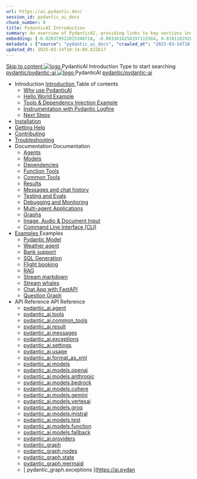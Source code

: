 ```yaml
---
url: https://ai.pydantic.dev/
session_id: pydantic_ai_docs
chunk_number: 0
title: PydanticAI Introduction
summary: An overview of PydanticAI, providing links to key sections including reasons for use, a 'Hello World' example, tools and dependency injection, and instrumentation with Pydantic Logfire.
embedding: [-0.020379522815346718, -0.0033616258297115564, 0.018118292093276978, -0.016440145671367645, 0.023465605452656746, 0.005901955533772707, -0.04946265369653702, 0.021602578461170197, 9.93288413155824e-05, 0.019099580124020576, 0.015202867798507214, -0.08572767674922943, -0.020820392295718193, -0.035354845225811005, 0.03188478201627731, 0.006321491673588753, -0.03441622108221054, 0.014193136245012283, 0.003233631607145071, 0.050145287066698074, 0.060868360102176666, 0.006015727762132883, 0.005933953914791346, 0.026224592700600624, 0.008561390452086926, -0.003907378762960434, 0.001653258572332561, 0.057739611715078354, 0.010566633194684982, -0.03976353630423546, 0.03367669880390167, -0.01616993546485901, -0.03299406170845032, 0.0038398264441639185, 0.025726836174726486, 0.010346198454499245, 0.005727740935981274, 0.011782578192651272, -0.0033385157585144043, 0.027163216844201088, 0.014676669612526894, -0.05205097794532776, 0.04203898832201958, 0.005325981415808201, -0.07747916132211685, -0.008781825192272663, -0.004038928542286158, 0.017321882769465446, 0.004046039190143347, -0.0011083943536505103, -0.07935640960931778, 0.007046792656183243, -0.037203650921583176, 0.009471572004258633, -0.02020886354148388, -0.005944619886577129, -0.03216921165585518, 0.026466358453035355, -0.006005061790347099, -0.030121304094791412, 0.011640362441539764, -0.003569616237655282, -0.0027500977739691734, 0.06877555698156357, -0.05842224508523941, -0.003864714177325368, -0.0697995126247406, 0.026779232546687126, -0.06149410828948021, -0.02423357032239437, 0.04095814749598503, 0.04403001070022583, -0.041242580860853195, -0.05819470062851906, -0.01955467090010643, -0.03467220813035965, 0.033790472894907, 0.09369176626205444, -0.012571875937283039, -0.062347400933504105, -0.0026985446456819773, 0.05219319462776184, -0.009962216019630432, -0.01663924753665924, -0.028983578085899353, -0.02972310036420822, -0.02530018985271454, -0.014619783498346806, -0.015003765933215618, -0.0249019842594862, -0.018217843025922775, -0.004750007297843695, -0.03800005838274956, -0.006822802592068911, 0.07685341686010361, 0.00880315713584423, 0.010239536873996258, 0.017065895721316338, 0.0023483382537961006, 0.022000782191753387, 0.021104823797941208, -0.042067430913448334, -0.05566326156258583, 0.03020663373172283, 0.033562928438186646, -0.009436017833650112, 0.01770586520433426, -0.028827140107750893, -0.014733555726706982, 0.011967458762228489, -0.12037144601345062, -0.021446140483021736, -0.028713367879390717, 0.030121304094791412, -0.0719611868262291, 0.010900840163230896, 0.010282201692461967, 0.00387893570587039, 0.01058085449039936, -0.056687213480472565, -0.03578149154782295, -0.000395759881939739, 0.022398987784981728, 0.018445387482643127, 0.03322160989046097, -0.003726053750142455, -0.008497393690049648, -0.03703299164772034, -0.05412733182311058, -0.02190123125910759, 0.023465605452656746, 0.004565126728266478, 0.022100333124399185, -0.029523998498916626, -0.0028336497489362955, -0.015373527072370052, -0.036065924912691116, -0.0012017234694212675, -0.03393268585205078, 0.03683388978242874, 0.04420066624879837, -0.04118569195270538, -0.003503841580823064, 0.03467220813035965, -0.031173700466752052, -0.002446111524477601, -0.02083461359143257, -0.016383258625864983, -0.03194166719913483, 0.00824851542711258, 0.03819916024804115, 0.01655391789972782, -0.032595857977867126, -0.04454198479652405, -0.03410334512591362, 0.022910963743925095, 0.03103148564696312, 0.02254120260477066, 0.010936394333839417, -0.04240874946117401, -0.017720088362693787, 0.05973063036799431, -0.031088372692465782, -0.0018434722442179918, -0.03580993786454201, -0.011654583737254143, -0.05990128964185715, -0.015145981684327126, -0.06126656383275986, -0.046504564583301544, -0.02197233960032463, -0.0275471992790699, -0.007423664443194866, 0.0021030160132795572, 0.019611557945609093, -0.017904968932271004, -0.024062911048531532, -0.02521486021578312, -0.015544186346232891, -0.04425755515694618, -0.027276989072561264, 0.005862846039235592, -0.05017372965812683, -0.029922202229499817, 0.001664813607931137, -0.01591394655406475, -0.01147681474685669, 0.008511614985764027, -0.03763029724359512, 0.0654192641377449, 0.010900840163230896, 0.03964976221323013, 0.04678899422287941, 0.02635258622467518, 0.026480579748749733, -0.0366632305085659, 0.06479351222515106, -0.012067009694874287, 0.014513121917843819, 0.013979812152683735, -0.0012035011313855648, -0.0018025852041319013, 0.024276236072182655, 0.014733555726706982, 0.0013946036342531443, -0.02642369456589222, 0.022100333124399185, 0.01066618412733078, -0.01486155018210411, -0.03771562874317169, 0.04055994376540184, -0.05887733772397041, 0.02207189053297043, -0.0068725780583918095, -0.030320405960083008, 0.0005084214499220252, -0.05944620072841644, 0.013930036686360836, 0.009265358559787273, 0.037459637969732285, -0.0362081415951252, 0.06428153812885284, 0.02650902420282364, -0.011341709643602371, -0.01665346883237362, 0.009187140502035618, 0.04138479381799698, -0.06041326746344566, 0.02083461359143257, 0.02980843000113964, 0.015629515051841736, 0.014100695960223675, -0.014506010338664055, -0.007281448692083359, 0.006780137773603201, -0.05182343348860741, 0.02440422959625721, -0.004881557077169418, 0.012849196791648865, -0.005581969860941172, 8.621832239441574e-05, -0.010154207237064838, 0.002661213045939803, 0.026437915861606598, 0.015245532616972923, 0.0010212871711701155, -0.01305540930479765, -0.02740498259663582, 0.03194166719913483, 0.04314827173948288, 0.05057193338871002, -0.022967850789427757, 0.011412817053496838, 0.004131368827074766, -0.0017030340386554599, -0.03319316729903221, -0.01956889219582081, -0.0022221216931939125, -0.02205766923725605, 0.026608575135469437, -0.01082262210547924, 0.029779987409710884, -0.015316640958189964, -0.017663201317191124, -0.01438512746244669, -0.024603331461548805, -0.024375787004828453, 0.024773990735411644, -0.04647612199187279, -0.04858091473579407, 0.037061434239149094, 0.03657790273427963, 0.07258693873882294, -0.0064921509474515915, -0.0410434789955616, 0.021204374730587006, -0.0010026213712990284, 0.0284289363771677, 0.0077720931731164455, 0.008660941384732723, 0.002323450520634651, -0.004472686443477869, 0.05347313731908798, 0.020535960793495178, 0.002680767560377717, 0.03936533257365227, -0.007373888976871967, -0.02279719151556492, -0.009364909492433071, -0.010403085500001907, 0.022484317421913147, 0.01313362829387188, 0.0273196529597044, -0.03603748232126236, 0.03157190605998039, -0.009677784517407417, 0.0711078941822052, 0.015501521527767181, 0.03086082637310028, -0.013553164899349213, 0.05452553555369377, -0.00511265778914094, -0.004956220276653767, -0.011498146690428257, 0.010815510526299477, 0.007821868173778057, -0.012877640314400196, -0.011690137907862663, 0.04991774260997772, -0.040190182626247406, -0.026324143633246422, 0.020720841363072395, -0.007665431126952171, -0.037687186151742935, -0.016696134582161903, -0.032681189477443695, 0.05452553555369377, -0.024845099076628685, 0.04695965349674225, -0.03683388978242874, -0.05606146529316902, -0.048353370279073715, 0.03683388978242874, 0.009144475683569908, -0.06041326746344566, -0.004102925769984722, 0.02173057198524475, -0.010367531329393387, -0.025143751874566078, -0.012266111560165882, 0.021517248824238777, -0.018772484734654427, -0.014648226089775562, 0.024361565709114075, -0.016838349401950836, -0.020578624680638313, -0.0156864020973444, 0.012315887957811356, -0.02164524421095848, 0.03976353630423546, -0.05284738913178444, -0.04201054573059082, -0.048609357327222824, -0.022171441465616226, -0.005158877931535244, 0.020166199654340744, -0.0002241009788122028, 0.032112326472997665, -0.009841333143413067, 0.008568501099944115, -0.007857422344386578, -0.003034529509022832, 0.011626141145825386, 0.031202144920825958, -0.022043447941541672, -0.007014793809503317, -0.0033616258297115564, -0.021474584937095642, -0.02650902420282364, 0.025257524102926254, -0.07617077976465225, -0.013311398215591908, -0.0019110246794298291, 0.003171412041410804, -0.014690890908241272, 0.009635119698941708, -0.016127271577715874, -0.03014974854886532, 0.008739160373806953, -0.00211012689396739, 0.022640753537416458, -0.001836361363530159, -0.007206785026937723, -0.02342294156551361, -0.025897495448589325, -0.02463177591562271, -0.03708987683057785, -0.0006955240969546139, 0.0006657476769760251, 0.028898248448967934, 0.012322998605668545, 0.005880623124539852, 0.01753520779311657, 0.009883997030556202, 0.045366838574409485, 0.013140738941729069, -0.001962577924132347, 0.007309891749173403, -0.007885865867137909, 0.06280249357223511, 0.06388333439826965, -0.033250052481889725, -0.012984301894903183, -0.0005719741457141936, 0.010161317884922028, 0.0010923950467258692, -0.012543432414531708, 0.008511614985764027, 0.06615878641605377, 0.005820181220769882, -0.003594504203647375, 8.766270184423774e-05, -0.017108559608459473, -0.012593207880854607, -0.01624104380607605, 0.02771785855293274, 0.07793425023555756, 0.027092108502984047, -0.003957154229283333, -0.020578624680638313, 0.04311982914805412, -0.02569839358329773, 0.010616408661007881, -0.03652101382613182, -0.03225454315543175, -0.05404200032353401, 0.020663954317569733, 0.03401801735162735, 0.018047183752059937, 0.0318278931081295, -0.013439392670989037, -0.07082346081733704, -0.04363180324435234, -0.02091994322836399, -0.07190430164337158, 0.06098213046789169, 0.06729651242494583, -0.028414715081453323, 0.005944619886577129, -0.05711385980248451, 0.00892404094338417, 0.01890047825872898, 0.04604947194457054, -0.002282563364133239, 0.015657959505915642, -0.022512760013341904, -0.00563885597512126, 0.024930428713560104, 0.01200301293283701, 0.015956612303853035, 0.024617552757263184, -0.05955997481942177, -0.0397350937128067, 0.029353339225053787, -0.017236553132534027, -0.02124703861773014, 0.007221006788313389, -0.034785982221364975, -0.014619783498346806, -0.02473132684826851, 0.008817379362881184, 0.006232607178390026, -0.00264521362259984, 0.017094338312745094, -0.021702129393815994, -0.04889379069209099, 0.05842224508523941, -0.013382505625486374, 0.05188031867146492, -0.0021581246983259916, 0.0550943985581398, 0.019682666286826134, -0.05637434124946594, 0.035923708230257034, -0.005148211494088173, -0.016440145671367645, 0.024119798094034195, -0.013183403760194778, 0.00662725605070591, -0.0038149384781718254, 0.025357075035572052, -0.03544017672538757, -0.019824881106615067, -0.03290873393416405, -0.022726083174347878, -0.020009761676192284, 0.02665123902261257, 0.03398957476019859, -0.03507041558623314, -0.0030149747617542744, 0.023451384156942368, -0.026864562183618546, -0.014022476971149445, 0.01490421500056982, 0.01255765464156866, 0.06132344901561737, -0.02059284597635269, -0.030974598601460457, 0.0040602609515190125, 0.0136598264798522, -0.028542708605527878, 0.01591394655406475, 0.05978751927614212, -0.01851649582386017, 0.01599927619099617, 0.008383620530366898, -0.0410434789955616, 0.0006666365079581738, -0.019369790330529213, -0.006822802592068911, -0.0003833159862551838, -0.013432281091809273, -0.011099942028522491, 0.04428599774837494, 0.012159449979662895, -0.025357075035572052, 0.019355569034814835, -0.011128385551273823, -0.013190514408051968, 0.026210369542241096, -0.04994618520140648, -0.017961854115128517, 0.00310919270850718, 0.028016511350870132, 0.027575641870498657, 0.03404645994305611, -0.00030709721613675356, 0.025357075035572052, -0.0029491998720914125, -0.004629123955965042, 0.029154237359762192, -0.04047461226582527, -0.007971195504069328, 0.005244207102805376, 0.008497393690049648, -0.02255542390048504, -0.03014974854886532, -0.021545691415667534, -0.020535960793495178, -0.022484317421913147, 0.013716712594032288, 0.003974931314587593, 0.02528596669435501, -0.007206785026937723, -0.07617077976465225, 0.0045082406140863895, 0.007210340816527605, 0.0052513182163238525, -0.036890774965286255, -0.016610804945230484, -0.010004880838096142, 0.012465214356780052, -0.024916207417845726, 0.00880315713584423, 0.0029420892242342234, 0.015942391008138657, 0.010367531329393387, 0.0017323661595582962, -0.0023323390632867813, 0.02222832851111889, 0.08043725043535233, -0.016511254012584686, 0.011732802726328373, -0.031173700466752052, 0.01494687981903553, 0.024702882394194603, -0.01905691623687744, -0.02545662596821785, 0.023821145296096802, 0.0025901051703840494, 0.005841513630002737, -0.024347342550754547, 0.02311006560921669, 0.02576950192451477, -0.012891861610114574, 0.035838380455970764, 0.03515574336051941, -0.023479826748371124, -0.04354647547006607, -0.007622766308486462, -0.0011146162869408727, -0.013076742179691792, -0.022043447941541672, -0.022967850789427757, -0.012913193553686142, -0.0009590677218511701, -0.0045971255749464035, -0.016340594738721848, -0.018061405047774315, 0.00022099001216702163, -0.029068907722830772, -0.02247009426355362, 0.0030558619182556868, 0.02923956699669361, -0.04323359951376915, 0.01199590228497982, -0.005546415690332651, -0.00011543922300916165, 0.02899779938161373, 0.00889559742063284, 0.022854076698422432, -0.01995287463068962, -0.014662448316812515, -0.018032962456345558, -0.014776220545172691, -0.003071861108765006, 0.04269317910075188, -0.01988176815211773, -0.04377401992678642, 0.025428183376789093, 0.0038753803819417953, -0.04454198479652405, -0.014932657591998577, 0.01665346883237362, -0.012870528735220432, 0.004134924151003361, -0.006869022734463215, 0.0038398264441639185, -0.015373527072370052, -0.0022736750543117523, -0.013410949148237705, -0.010602187365293503, 0.003651390317827463, -0.041327908635139465, -0.016297928988933563, 0.02958088368177414, -0.048182711005210876, 0.021190153434872627, 0.04630546271800995, -0.04676055163145065, -0.00024021136050578207, -0.0038398264441639185, 0.013062519952654839, -0.004152701236307621, 0.0019519117195159197, -0.004821115173399448, -0.01199590228497982, -0.05034438893198967, -0.028172947466373444, -0.00787875521928072, -0.023223837837576866, 0.034700654447078705, 0.03384735807776451, 0.023892253637313843, -0.013041188009083271, 0.011526590213179588, 0.0058059594593942165, -0.023707373067736626, 0.014498899690806866, -0.02868492528796196, 0.01616993546485901, 0.029552441090345383, -0.0062468284741044044, -0.02333761192858219, 0.03836981952190399, -0.03199855238199234, -0.009265358559787273, 0.007025460246950388, 0.014413570053875446, -0.013339840807020664, 0.014804664067924023, 0.004277139902114868, 0.02463177591562271, -0.005197986960411072, 0.028343606740236282, -0.006396155338734388, -0.0033474040683358908, -0.031714122742414474, -0.0205217394977808, 0.03288029134273529, -0.04937732219696045, 0.018388502299785614, 0.025840608403086662, -0.026708126068115234, -0.030604837462306023, 0.03128747269511223, 0.04920666292309761, 0.037288978695869446, 0.0090520353987813, 0.009741781279444695, -0.016212599352002144, 0.03151502087712288, 0.024830877780914307, 0.039877306669950485, -0.002071017399430275, -0.009926661849021912, 0.01727921888232231, -0.05213630944490433, -0.017321882769465446, 0.01826050691306591, -0.020962607115507126, 0.00242477934807539, -0.0811767727136612, 0.02375003695487976, 0.06433842331171036, -0.0215030275285244, 0.02319539524614811, 0.026708126068115234, 0.007900087162852287, 0.03197010979056358, 0.005869956687092781, -0.02247009426355362, 0.017307661473751068, -0.001962577924132347, 0.0052797612734138966, -0.001873693079687655, -0.01826050691306591, 0.024290457367897034, -0.017094338312745094, -0.11957503855228424, -0.03214076906442642, 0.0047997827641665936, -0.0069116875529289246, -0.00684769032523036, -0.01817517727613449, -0.0023625597823411226, 0.0016985898837447166, 0.011078610084950924, 0.030434180051088333, -0.03674856200814247, -0.030007531866431236, 0.003957154229283333, -0.02045063115656376, 0.01498954463750124, -0.007053903304040432, 0.007992527447640896, 0.011242158710956573, 0.010410196147859097, -0.012472325004637241, -0.02423357032239437, -0.0288555845618248, 0.02707788720726967, -0.01850227452814579, 0.005084214732050896, 0.004170477855950594, -0.028940914198756218, -0.019839102402329445, 0.019682666286826134, -0.009848443791270256, -0.01021820493042469, -0.0018559161107987165, 4.4497988710645586e-05, 0.005901955533772707, -0.007274337578564882, 0.006652143783867359, -0.017577871680259705, -0.05899111181497574, 0.033079393208026886, -0.039308443665504456, 0.005606857594102621, -0.011334598995745182, -0.011604808270931244, -0.010573743842542171, -0.012386995367705822, -0.03245364502072334, -0.041071921586990356, 0.015814395621418953, 0.0484955832362175, -0.014406459406018257, -0.017833860591053963, -1.2096675163775217e-05, 0.012237668968737125, -0.008632498793303967, -0.014513121917843819, 0.018246285617351532, -0.010090210475027561, -0.004280695226043463, 0.008340955711901188, -0.009485793299973011, 0.0013288287445902824, -0.0003099859750363976, 0.0013706047320738435, -0.033335380256175995, 0.034785982221364975, 0.0067552500404417515, -0.020820392295718193, 0.021033715456724167, -0.008227183483541012, -0.01914224587380886, -0.0007808535592630506, -0.008639609441161156, -0.0054575311951339245, 0.0022523426450788975, 0.012984301894903183, 0.011412817053496838, -0.02828672155737877, 0.006495706271380186, -0.031003043055534363, 0.007736539002507925, -0.000854628044180572, -0.010488414205610752, -0.009386242367327213, -0.0037722738925367594, 0.004149145912379026, 0.012628762051463127, -0.016113048419356346, 0.0015439301496371627, -0.021702129393815994, -0.0423518642783165, -0.03336382284760475, -0.048125822097063065, 0.0073525565676391125, 0.00569929787889123, -0.009521347470581532, 0.005901955533772707, -0.03063328191637993, 0.013439392670989037, -0.1000630334019661, -0.0010008435929194093, -0.011405706405639648, 0.0025029978714883327, 0.04573659971356392, -0.01978221721947193, 0.02222832851111889, 0.027177438139915466, -0.0032798517495393753, -0.02901202067732811, 0.006051281932741404, -0.0013474946608766913, -0.03288029134273529, -0.0004506463010329753, 0.02795962430536747, -0.018701376393437386, 0.04991774260997772, -0.007892976514995098, 0.02100527286529541, 0.0027145438361912966, -0.021673686802387238, 0.008013859391212463, -0.0058095152489840984, 0.03885335475206375, -0.03828449174761772, -0.002469221595674753, -0.0030380848329514265, 0.03023507632315159, 0.03774407133460045, 0.009827110916376114, -0.030007531866431236, -0.03959287703037262, -0.013944257982075214, 0.021616799756884575, -0.00885293260216713, 0.046646781265735626, -0.002071017399430275, 0.01907113753259182, 0.016041941940784454, -0.004863779991865158, 0.008013859391212463, -0.020806171000003815, 0.02545662596821785, 0.017663201317191124, 0.027988066896796227, 0.004582903813570738, -0.010346198454499245, 0.004319804720580578, 0.0011181716108694673, 0.031628791242837906, 0.012237668968737125, 0.04491174593567848, -0.003430956043303013, 0.007736539002507925, 0.03077549673616886, 0.03498508408665657, -0.05017372965812683, 0.011491036042571068, 0.007210340816527605, 0.008070746436715126, -0.009592454880475998, 0.0004715342365670949, -0.016866791993379593, -0.015544186346232891, -0.029353339225053787, -0.0031998553313314915, -0.033250052481889725, 0.0032211877405643463, -0.0177769735455513, -0.006573924794793129, 0.0022079001646488905, 0.03538328781723976, -0.0024745548143982887, -0.01547307800501585, -0.01195323746651411, 0.014285576529800892, 0.00824851542711258, -0.0034362890291959047, 0.004511795938014984, -0.04559438303112984, 0.04249407723546028, -0.03265274688601494, -0.035269517451524734, 0.038739580661058426, -0.024134019389748573, -0.006933019962161779, -0.018473831936717033, -0.017264997586607933, 0.005361535120755434, -0.008710716851055622, 0.011604808270931244, -0.018473831936717033, 0.006790804211050272, 0.00904492475092411, -0.02059284597635269, 0.013517610728740692, -0.008525836281478405, 0.016952121630311012, 0.01179679948836565, 0.007921419106423855, 0.04596414417028427, 0.020507516339421272, -0.007053903304040432, 0.021389255300164223, -0.02384958788752556, 0.03199855238199234, -0.022896742448210716, -0.038426708430051804, -0.0165681391954422, 0.025271745398640633, 0.008106299676001072, 0.02188700996339321, 0.009649340994656086, -0.01373093482106924, -0.023081623017787933, -0.00506999297067523, 0.06075458601117134, 0.001693256781436503, -0.05179499089717865, -0.0009137364686466753, 0.021531470119953156, -0.01696634292602539, -0.016980566084384918, 0.048040494322776794, -0.002675434574484825, -0.013595829717814922, -0.002396336058154702, -0.0009084033663384616, -0.017904968932271004, -0.011604808270931244, 0.024048689752817154, 0.0124012166634202, -0.04494018852710724, 0.03654945641756058, -0.00012799420801457018, -0.012642983347177505, 0.04380246251821518, -0.025499291718006134, 0.0021812347695231438, 0.006232607178390026, 0.013311398215591908, -0.008753381669521332, -0.004366024862974882, -0.016354816034436226, -0.04468420147895813, -0.004881557077169418, -0.0032496307976543903, -0.005254873540252447, 0.005155322607606649, -0.013887371867895126, 0.030348850414156914, -0.022484317421913147, -0.005944619886577129, 0.03273807466030121, -0.012586097232997417, 0.03546861931681633, -0.009322244673967361, -0.05034438893198967, -0.013112296350300312, -0.0051517668180167675, -0.014050920493900776, 0.040759045630693436, -0.003402512753382325, -0.03185633569955826, -0.01256476528942585, -0.00880315713584423, -0.01673879846930504, -0.0193129051476717, -0.023650486022233963, 0.0010701738065108657, -0.008084967732429504, 0.01312651764601469, 0.03435933589935303, 0.02837205119431019, 0.0227118618786335, 0.08550013601779938, 0.047784507274627686, 0.00718900840729475, -0.026324143633246422, 0.030434180051088333, -0.01143414992839098, -0.01582861691713333, 0.005304649006575346, 0.016710355877876282, 0.043745577335357666, -0.009663563221693039, -0.011142606846988201, 0.008490283042192459, -0.01890047825872898, 0.023394497111439705, 0.040929704904556274, -0.013510500080883503, -0.017350327223539352, 0.04292072728276253, -0.02505842223763466, 0.01608460582792759, 0.040673717856407166, 0.005766850430518389, 0.00269676698371768, 0.0025012202095240355, 0.027205880731344223, 0.027191659435629845, 0.007558769080787897, -0.012230558320879936, 0.0050948807038366795, 0.019256018102169037, -0.007736539002507925, -0.020635511726140976, 0.036890774965286255, 0.01905691623687744, -0.01018265075981617, 0.0066948081366717815, 0.0078005362302064896, -0.0007368555525317788, -0.02326650358736515, 0.036805447190999985, -0.02723432332277298, 0.00011227269715163857, -0.01808984950184822, -0.006396155338734388, -0.028940914198756218, -0.028400493785738945, -0.014548675157129765, 0.006438820157200098, 0.0060406154952943325, 0.010239536873996258, 0.011469703167676926, 0.00940757431089878, 0.01818940043449402, 0.012315887957811356, -0.01900002919137478, 0.020464852452278137, -0.02618192695081234, -0.0019732441287487745, 0.03165723383426666, -0.00038953794864937663, 0.03023507632315159, 0.0181040707975626, 0.018232064321637154, -0.012202114798128605, -0.01555840764194727, 0.01199590228497982, 0.006858356297016144, -0.021104823797941208, 0.0038824910297989845, 0.018146734684705734, 0.029467111453413963, 0.0410434789955616, -0.00019454675202723593, -0.027916960418224335, -0.00749477231875062, 0.028642259538173676, 0.02626725658774376, -0.00686546741053462, 0.021702129393815994, -0.01417891401797533, 0.03541173040866852, 0.005407755263149738, -0.011405706405639648, 0.0055748592130839825, 0.014114917255938053, 0.028912469744682312, 0.006648587994277477, -0.006794359534978867, -0.01321184728294611, -0.026793455705046654, 0.004664678126573563, -0.005002440419048071, 0.023878030478954315, 0.022114556282758713, -0.027433425188064575, 0.02723432332277298, 0.0072138961404562, 0.004870890639722347, -0.02309584431350231, -0.018530717119574547, -0.02262653224170208, -0.026637017726898193, 0.004966886714100838, -0.032055437564849854, -0.04249407723546028, 0.003445177571848035, -0.0022896742448210716, -0.006925908848643303, 0.018160955980420113, -0.028699146583676338, -0.022811412811279297, -0.038426708430051804, 0.0015119316522032022, 0.004529573023319244, 0.013226068578660488, 0.016127271577715874, -0.00328340707346797, -0.010730181820690632, -0.013019856065511703, 0.0017554761143401265, -0.009869775734841824, -0.0014781553763896227, 0.0034433999098837376, -0.016297928988933563, 0.00844050757586956, 0.023309167474508286, -0.002063906751573086, 0.01914224587380886, 0.013304287567734718, -0.0028176503255963326, -0.006691252812743187, -0.07685341686010361, 0.035354845225811005, 0.018544938415288925, -0.031486574560403824, -0.019113801419734955, 0.0202941931784153, 0.014541564509272575, 0.012337219901382923, 0.01297007966786623, -0.05074259266257286, -0.017321882769465446, -0.02383536659181118, -0.005763295106589794, 0.006154388189315796, 0.03063328191637993, 0.015501521527767181, 0.014605561271309853, 0.008333845064043999, -0.030121304094791412, 0.005030883476138115, 0.011249269358813763, 0.01438512746244669, -0.014804664067924023, 0.014961101114749908, 0.012109674513339996, -0.009379131719470024, 0.018530717119574547, -0.050287503749132156, -0.0013803819892928004, -0.06399710476398468, -0.011611918918788433, 1.9054694348596968e-05, -0.04732941463589668, 0.007046792656183243, -0.01817517727613449, -0.0017554761143401265, -0.018459608778357506, 0.016994787380099297, -0.025229081511497498, 0.01538774836808443, -0.0017652534879744053, -0.01070884894579649, -0.012166560627520084, 0.09204205870628357, -0.011611918918788433, -0.028172947466373444, 0.031401246786117554, 0.0053970892913639545, 0.01891469955444336, 0.001069284975528717, 0.0090022599324584, -0.00019054693984799087, -0.026125039905309677, -0.020649733021855354, 0.0318278931081295, 0.01498954463750124, -0.014619783498346806, 0.00844050757586956, -0.01890047825872898, -0.0048886677250266075, 0.021218596026301384, 0.025357075035572052, -0.0015394859947264194, 0.011569255031645298, 0.031202144920825958, -0.03603748232126236, -0.01592816784977913, 0.019028473645448685, -0.00771520659327507, 0.016852570697665215, -0.0251295305788517, 0.027689414098858833, 0.03598059341311455, 0.009158696979284286, -0.05048660561442375, -0.010758624412119389, -0.0021812347695231438, -0.01622682251036167, 0.03231142833828926, 0.007551658432930708, -0.016098827123641968, -0.01688101515173912, 0.00686546741053462, 0.03014974854886532, 0.006328602787107229, -0.011427038349211216, -0.015174425207078457, 0.008689384907484055, 0.01978221721947193, 0.032937176525592804, -0.02165946550667286, 0.0019554670434445143, 0.005702853202819824, -0.03529796004295349, 0.026551688089966774, -0.004035373218357563, -0.0058379583060741425, -0.010851064696907997, -0.015871282666921616, -0.003957154229283333, 0.05995817855000496, 0.030974598601460457, 0.02730543166399002, -0.038170717656612396, 0.025001535192131996, 0.007658320479094982, 0.022654974833130836, -0.008483171463012695, -0.05955997481942177, 0.00418469961732626, -0.010566633194684982, 0.014271354302763939, 0.0360090397298336, -0.0107515137642622, 0.017677422612905502, 0.01582861691713333, 0.018217843025922775, 0.012088342569768429, 0.028059175238013268, -0.008412064053118229, 0.015145981684327126, 0.02035108022391796, 0.030035974457859993, -0.006691252812743187, -0.016866791993379593, -0.014065141789615154, 0.02884136326611042, -0.01826050691306591, -0.03546861931681633, 0.026864562183618546, 0.0009315134375356138, -0.037061434239149094, 0.01066618412733078, 0.0024869986809790134, 0.009720449335873127, -0.015359305776655674, 0.03563927859067917, 0.003400735091418028, 0.0249019842594862, -0.02278297021985054, 0.021303925663232803, -0.000947512686252594, 0.027419203892350197, 0.0072352285496890545, 0.00017765862867236137, -0.04832492396235466, 0.015601072460412979, -0.009713338688015938, 0.009464460425078869, -0.00957112293690443, -0.015316640958189964, -0.016297928988933563, 0.01770586520433426, 0.03029196336865425, 0.015501521527767181, 0.011206604540348053, 0.003857603296637535, -0.01817517727613449, 0.0028709813486784697, -0.02528596669435501, -0.0029794208239763975, -0.034871313720941544, -0.020393744111061096, 0.010680406354367733, -0.015103316865861416, -0.009876886382699013, -0.01703745126724243, 0.01082973275333643, 0.0226123109459877, 0.009023591876029968, -0.0275471992790699, -0.007764982059597969, -0.006709029898047447, -0.011441260576248169, 0.013873150572180748, -0.002886980539187789, -0.012770977802574635, -0.006840579677373171, -0.007473439909517765, 0.01736454851925373, -0.006428153719753027, -0.030519507825374603, 0.016468588262796402, -0.0020461296662688255, 0.024461116641759872, 0.013681159354746342, -0.016667690128087997, -0.0019216908840462565, -0.0168952364474535, 0.013745156116783619, -0.003359848167747259, -0.013190514408051968, -0.0036016148515045643, -0.014434902928769588, 0.0007706318283453584, 0.014356683939695358, 0.025342853739857674, 0.01703745126724243, -0.07014083117246628, 0.014648226089775562, -0.02780318632721901, -0.019696887582540512, 0.001421269029378891, -0.005610412918031216, 0.00041864774539135396, -0.010445749387145042, 0.0021403476130217314, 0.013873150572180748, 0.010922173038125038, 0.014705113135278225, 0.01301274448633194, 0.02197233960032463, -6.549703539349139e-05, 0.019256018102169037, -0.03231142833828926, 0.003409623634070158, 0.023792702704668045, 0.02010931260883808, -0.016824128106236458, -0.009955105371773243, -0.003797161625698209, 0.012721202336251736, -0.006840579677373171, -0.024020247161388397, -0.017435656860470772, 0.010957726277410984, -0.017961854115128517, -0.009848443791270256, 0.019938653334975243, -0.0335913710296154, -0.005990840028971434, -0.00015554852143395692, -0.03964976221323013, -0.008554279804229736, 0.007971195504069328, 0.02010931260883808, 0.0030611949041485786, 0.005283316597342491, 0.03714676573872566, -0.004838892258703709, -0.011675916612148285, 0.01744987815618515, 0.004782006144523621, -0.02366470731794834, 0.017805416136980057, -0.006381933577358723, -0.004618457984179258, -0.030576394870877266, 0.02328072488307953, 0.0043802461586892605, 0.011846574954688549, -0.013830485753715038, -0.002762541640549898, -0.01962577924132347, -0.008746271021664143, -0.0008581834263168275, 0.011483925394713879, 0.02221410721540451, 0.003315405687317252, 0.008611165918409824, 0.007544547785073519, 0.015288197435438633, -0.02036530151963234, -0.006083280313760042, 0.015444634482264519, 0.004259362816810608, -0.020180420950055122, 0.019170688465237617, 0.007935641333460808, 0.018246285617351532, -0.0006968574016354978, -0.009201361797749996, 0.031401246786117554, 0.033733583986759186, -0.009642230346798897, -0.0007990750018507242, -0.013752266764640808, -0.011775467544794083, -0.02473132684826851, -0.013972701504826546, 0.0051233237609267235, 0.025428183376789093, -0.018132513388991356, -0.023934917524456978, 0.01434246264398098, -0.007935641333460808, 0.013439392670989037, -0.024503780528903008, 0.005905510857701302, 0.006421043071895838, -0.0009097366128116846, -0.03111681528389454, 0.018445387482643127, -5.0275502871954814e-05, 0.01843116618692875, -0.007978306151926517, -0.036720115691423416, 0.0036247249227017164, -0.03370514139533043, 0.0009759558597579598, -0.0017288107192143798, -0.010232426226139069, 0.008540058508515358, -0.03418867662549019, 0.004412245005369186, 0.01077995728701353, 0.0018194732256233692, -0.0023127843160182238, 0.025812165811657906, -0.03433089330792427, 0.007572990842163563, -0.05259139835834503, -0.013538943603634834, 0.007295669987797737, 0.019440898671746254, 0.0016150380251929164, -0.002922534476965666, 0.002858537482097745, 0.00712856650352478, 0.027134772390127182, 0.0029029797296971083, -0.005649522412568331, -0.03398957476019859, 0.009357798844575882, 0.004856669344007969, -0.005745518021285534, -0.01955467090010643, 0.020407965406775475, 0.015316640958189964, -0.008867154829204082, -0.010723070241510868, 0.024290457367897034, -0.0049775526858866215, 0.04627702012658119, 0.022996293380856514, 0.025826387107372284, -0.003121636575087905, 0.02561306394636631, 0.03458688035607338, 0.008340955711901188, 0.022441651672124863, -0.005141100846230984, 0.00418469961732626, -0.009130253456532955, -0.014662448316812515, 0.041982103139162064, 0.016952121630311012, -0.0009759558597579598, 0.034217119216918945, 0.007132121827453375, 0.03160034865140915, -0.038910239934921265, 0.03347759693861008, 0.019128024578094482, -0.004735786002129316, 0.01672457717359066, -0.01924179680645466, 0.01817517727613449, 0.050145287066698074, -0.006822802592068911, 0.018786706030368805, -0.014150471426546574, 0.00753743713721633, 0.017321882769465446, -0.01608460582792759, 0.024546446278691292, 0.0027892072685062885, 0.02958088368177414, 0.015643736347556114, -0.03282340615987778, -0.005621079355478287, 0.007242339197546244, 0.00048397810314781964, 0.018047183752059937, 0.0033687364775687456, 0.034302446991205215, -0.011611918918788433, 0.016184156760573387, -3.5665052564581856e-05, -0.007743649650365114, 0.01665346883237362, 0.037687186151742935, 0.0014737111050635576, -0.027049442753195763, 0.0009332910994999111, -0.0017341438215225935, -0.029637770727276802, 0.007871643640100956, 0.0014008255675435066, 0.011242158710956573, 0.009670673869550228, -0.006936575286090374, -0.0014532676432281733, 0.015629515051841736, 0.01712278090417385, 0.02278297021985054, -0.009244026616215706, -0.0060406154952943325, 0.006769471801817417, -0.027362318709492683, 0.005325981415808201, -0.043347373604774475, 0.012166560627520084, -0.010090210475027561, -0.012834975495934486, -0.0076156556606292725, 0.012877640314400196, -0.0037722738925367594, 0.020336858928203583, -0.003761607687920332, -0.03239675611257553, -0.011896351352334023, -0.003342071082442999, 0.021460363641381264, 0.0007177453371696174, 0.043660249561071396, -0.024276236072182655, -0.01607038453221321, -0.026466358453035355, -0.028500044718384743, 0.015273976139724255, 0.01696634292602539, -0.041583895683288574, 0.022654974833130836, -0.02155991457402706, 0.024375787004828453, 0.006172165274620056, 0.011213715188205242, -0.0023394497111439705, 0.0018345837015658617, 0.01139148510992527, -0.01010443177074194]
metadata : {"source": "pydantic_ai_docs", "crawled_at": "2025-03-14T10:14:00.022617", "url_path": "/", "chunk_size": 5000}
updated_dt: 2025-03-14T10:14:00.022617
---
```

[ Skip to content ](https://ai.pydantic.dev/#introduction)
[ ![logo](https://ai.pydantic.dev/img/logo-white.svg) ](https://ai.pydantic.dev/ "PydanticAI")
PydanticAI 
Introduction 
Type to start searching
[ pydantic/pydantic-ai  ](https://github.com/pydantic/pydantic-ai "Go to repository")
[ ![logo](https://ai.pydantic.dev/img/logo-white.svg) ](https://ai.pydantic.dev/ "PydanticAI") PydanticAI 
[ pydantic/pydantic-ai  ](https://github.com/pydantic/pydantic-ai "Go to repository")
  * Introduction  [ Introduction  ](https://ai.pydantic.dev/) Table of contents 
    * [ Why use PydanticAI  ](https://ai.pydantic.dev/#why-use-pydanticai)
    * [ Hello World Example  ](https://ai.pydantic.dev/#hello-world-example)
    * [ Tools & Dependency Injection Example  ](https://ai.pydantic.dev/#tools-dependency-injection-example)
    * [ Instrumentation with Pydantic Logfire  ](https://ai.pydantic.dev/#instrumentation-with-pydantic-logfire)
    * [ Next Steps  ](https://ai.pydantic.dev/#next-steps)
  * [ Installation  ](https://ai.pydantic.dev/install/)
  * [ Getting Help  ](https://ai.pydantic.dev/help/)
  * [ Contributing  ](https://ai.pydantic.dev/contributing/)
  * [ Troubleshooting  ](https://ai.pydantic.dev/troubleshooting/)
  * Documentation  Documentation 
    * [ Agents  ](https://ai.pydantic.dev/agents/)
    * [ Models  ](https://ai.pydantic.dev/models/)
    * [ Dependencies  ](https://ai.pydantic.dev/dependencies/)
    * [ Function Tools  ](https://ai.pydantic.dev/tools/)
    * [ Common Tools  ](https://ai.pydantic.dev/common_tools/)
    * [ Results  ](https://ai.pydantic.dev/results/)
    * [ Messages and chat history  ](https://ai.pydantic.dev/message-history/)
    * [ Testing and Evals  ](https://ai.pydantic.dev/testing-evals/)
    * [ Debugging and Monitoring  ](https://ai.pydantic.dev/logfire/)
    * [ Multi-agent Applications  ](https://ai.pydantic.dev/multi-agent-applications/)
    * [ Graphs  ](https://ai.pydantic.dev/graph/)
    * [ Image, Audio & Document Input  ](https://ai.pydantic.dev/input/)
    * [ Command Line Interface (CLI)  ](https://ai.pydantic.dev/cli/)
  * [ Examples  ](https://ai.pydantic.dev/examples/)
Examples 
    * [ Pydantic Model  ](https://ai.pydantic.dev/examples/pydantic-model/)
    * [ Weather agent  ](https://ai.pydantic.dev/examples/weather-agent/)
    * [ Bank support  ](https://ai.pydantic.dev/examples/bank-support/)
    * [ SQL Generation  ](https://ai.pydantic.dev/examples/sql-gen/)
    * [ Flight booking  ](https://ai.pydantic.dev/examples/flight-booking/)
    * [ RAG  ](https://ai.pydantic.dev/examples/rag/)
    * [ Stream markdown  ](https://ai.pydantic.dev/examples/stream-markdown/)
    * [ Stream whales  ](https://ai.pydantic.dev/examples/stream-whales/)
    * [ Chat App with FastAPI  ](https://ai.pydantic.dev/examples/chat-app/)
    * [ Question Graph  ](https://ai.pydantic.dev/examples/question-graph/)
  * API Reference  API Reference 
    * [ pydantic_ai.agent  ](https://ai.pydantic.dev/api/agent/)
    * [ pydantic_ai.tools  ](https://ai.pydantic.dev/api/tools/)
    * [ pydantic_ai.common_tools  ](https://ai.pydantic.dev/api/common_tools/)
    * [ pydantic_ai.result  ](https://ai.pydantic.dev/api/result/)
    * [ pydantic_ai.messages  ](https://ai.pydantic.dev/api/messages/)
    * [ pydantic_ai.exceptions  ](https://ai.pydantic.dev/api/exceptions/)
    * [ pydantic_ai.settings  ](https://ai.pydantic.dev/api/settings/)
    * [ pydantic_ai.usage  ](https://ai.pydantic.dev/api/usage/)
    * [ pydantic_ai.format_as_xml  ](https://ai.pydantic.dev/api/format_as_xml/)
    * [ pydantic_ai.models  ](https://ai.pydantic.dev/api/models/base/)
    * [ pydantic_ai.models.openai  ](https://ai.pydantic.dev/api/models/openai/)
    * [ pydantic_ai.models.anthropic  ](https://ai.pydantic.dev/api/models/anthropic/)
    * [ pydantic_ai.models.bedrock  ](https://ai.pydantic.dev/api/models/bedrock/)
    * [ pydantic_ai.models.cohere  ](https://ai.pydantic.dev/api/models/cohere/)
    * [ pydantic_ai.models.gemini  ](https://ai.pydantic.dev/api/models/gemini/)
    * [ pydantic_ai.models.vertexai  ](https://ai.pydantic.dev/api/models/vertexai/)
    * [ pydantic_ai.models.groq  ](https://ai.pydantic.dev/api/models/groq/)
    * [ pydantic_ai.models.mistral  ](https://ai.pydantic.dev/api/models/mistral/)
    * [ pydantic_ai.models.test  ](https://ai.pydantic.dev/api/models/test/)
    * [ pydantic_ai.models.function  ](https://ai.pydantic.dev/api/models/function/)
    * [ pydantic_ai.models.fallback  ](https://ai.pydantic.dev/api/models/fallback/)
    * [ pydantic_ai.providers  ](https://ai.pydantic.dev/api/providers/)
    * [ pydantic_graph  ](https://ai.pydantic.dev/api/pydantic_graph/graph/)
    * [ pydantic_graph.nodes  ](https://ai.pydantic.dev/api/pydantic_graph/nodes/)
    * [ pydantic_graph.state  ](https://ai.pydantic.dev/api/pydantic_graph/state/)
    * [ pydantic_graph.mermaid  ](https://ai.pydantic.dev/api/pydantic_graph/mermaid/)
    * [ pydantic_graph.exceptions  ](https://ai.pydan